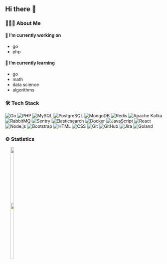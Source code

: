 ## Hi there 👋

### 👨🏻‍💻 About Me
#### 🔭 I’m currently working on
* go
* php

#### 🌱 I’m currently learning
* go
* math
* data science
* algorithms

### 🛠 Tech Stack
![Go](https://img.shields.io/badge/-Go-373f50?style=flat&logo=go)
![PHP](https://img.shields.io/badge/-PHP-373f50?style=flat&logo=php)
![MySQL](https://img.shields.io/badge/-MySQL-373f50?style=flat&logo=mysql&logoColor=FFFFFF)
![PostgreSQL](https://img.shields.io/badge/-PostgreSQL-373f50?style=flat&logo=PostgreSQL&logoColor)
![MongoDB](https://img.shields.io/badge/-MongoDB-373f50?style=flat&logo=MongoDB)
![Redis](https://img.shields.io/badge/-Redis-373f50?style=flat&logo=Redis)
![Apache Kafka](https://img.shields.io/badge/-Apache%20Kafka-373f50?style=flat&logo=apacheKafka)
![RabbitMQ](https://img.shields.io/badge/-RabbitMQ-373f50?style=flat&logo=RabbitMQ)
![Sentry](https://img.shields.io/badge/-Sentry-373f50?style=flat&logo=sentry)
![Elasticsearch](https://img.shields.io/badge/-Elasticsearch-373f50?style=flat&logo=elasticsearch)
![Docker](https://img.shields.io/badge/-Docker-373f50?style=flat&logo=docker)
![JavaScript](https://img.shields.io/badge/-JavaScript-373f50?style=flat&logo=javascript)
![React](https://img.shields.io/badge/-React-373f50?style=flat&logo=react)
![Node.js](https://img.shields.io/badge/-Node.js-373f50?style=flat&logo=node.js)
![Bootstrap](https://img.shields.io/badge/-Bootstrap-373f50?style=flat&logo=bootstrap&logoColor=563D7C)
![HTML](https://img.shields.io/badge/-HTML-373f50?style=flat&logo=HTML5)
![CSS](https://img.shields.io/badge/-CSS-373f50?style=flat&logo=CSS3&logoColor=1572B6)
![Git](https://img.shields.io/badge/-Git-373f50?style=flat&logo=git)
![GitHub](https://img.shields.io/badge/-GitHub-373f50?style=flat&logo=github)
![Jira](https://img.shields.io/badge/-Jira-373f50?style=flat&logo=jira&logoColor=007ACC)
![Goland](https://img.shields.io/badge/-Goland-373f50?style=flat&logo=goland&logoColor=007ACC)

### ⚙️ Statistics
<a style="text-decoration:none !important; display:inline-block;text-align: center; margin: 0; padding: 0" href="https://github.com/vfunin">
  <img width="49%" height="180em" src="https://github-readme-stats.vercel.app/api?username=vfunin&show_icons=true&border_color=fff&hide_border=true&theme=algolia&title_color=d0dfff&bg_color=373f50&include_all_commits=true&count_private=true&custom_title=My Github Statistics"/>
  <img width="49%" height="180em" src="https://github-readme-stats.vercel.app/api/top-langs/?username=vfunin&layout=compact&hide_border=true&title_color=d0dfff&bg_color=373f50&langs_count=8&theme=algolia"/>
</a>

 
